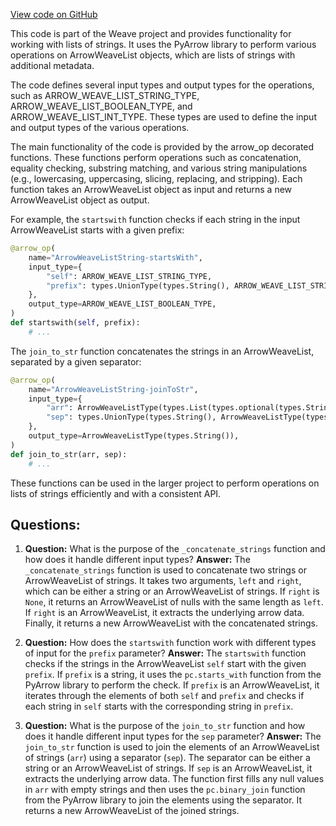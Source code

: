 [View code on GitHub](https://github.com/wandb/weave/weave/ops_arrow/string.py)

This code is part of the Weave project and provides functionality for working with lists of strings. It uses the PyArrow library to perform various operations on ArrowWeaveList objects, which are lists of strings with additional metadata.

The code defines several input types and output types for the operations, such as ARROW_WEAVE_LIST_STRING_TYPE, ARROW_WEAVE_LIST_BOOLEAN_TYPE, and ARROW_WEAVE_LIST_INT_TYPE. These types are used to define the input and output types of the various operations.

The main functionality of the code is provided by the arrow_op decorated functions. These functions perform operations such as concatenation, equality checking, substring matching, and various string manipulations (e.g., lowercasing, uppercasing, slicing, replacing, and stripping). Each function takes an ArrowWeaveList object as input and returns a new ArrowWeaveList object as output.

For example, the `startswith` function checks if each string in the input ArrowWeaveList starts with a given prefix:

```python
@arrow_op(
    name="ArrowWeaveListString-startsWith",
    input_type={
        "self": ARROW_WEAVE_LIST_STRING_TYPE,
        "prefix": types.UnionType(types.String(), ARROW_WEAVE_LIST_STRING_TYPE),
    },
    output_type=ARROW_WEAVE_LIST_BOOLEAN_TYPE,
)
def startswith(self, prefix):
    # ...
```

The `join_to_str` function concatenates the strings in an ArrowWeaveList, separated by a given separator:

```python
@arrow_op(
    name="ArrowWeaveListString-joinToStr",
    input_type={
        "arr": ArrowWeaveListType(types.List(types.optional(types.String()))),
        "sep": types.UnionType(types.String(), ArrowWeaveListType(types.String())),
    },
    output_type=ArrowWeaveListType(types.String()),
)
def join_to_str(arr, sep):
    # ...
```

These functions can be used in the larger project to perform operations on lists of strings efficiently and with a consistent API.
## Questions: 
 1. **Question:** What is the purpose of the `_concatenate_strings` function and how does it handle different input types?
   **Answer:** The `_concatenate_strings` function is used to concatenate two strings or ArrowWeaveList of strings. It takes two arguments, `left` and `right`, which can be either a string or an ArrowWeaveList of strings. If `right` is `None`, it returns an ArrowWeaveList of nulls with the same length as `left`. If `right` is an ArrowWeaveList, it extracts the underlying arrow data. Finally, it returns a new ArrowWeaveList with the concatenated strings.

2. **Question:** How does the `startswith` function work with different types of input for the `prefix` parameter?
   **Answer:** The `startswith` function checks if the strings in the ArrowWeaveList `self` start with the given `prefix`. If `prefix` is a string, it uses the `pc.starts_with` function from the PyArrow library to perform the check. If `prefix` is an ArrowWeaveList, it iterates through the elements of both `self` and `prefix` and checks if each string in `self` starts with the corresponding string in `prefix`.

3. **Question:** What is the purpose of the `join_to_str` function and how does it handle different input types for the `sep` parameter?
   **Answer:** The `join_to_str` function is used to join the elements of an ArrowWeaveList of strings (`arr`) using a separator (`sep`). The separator can be either a string or an ArrowWeaveList of strings. If `sep` is an ArrowWeaveList, it extracts the underlying arrow data. The function first fills any null values in `arr` with empty strings and then uses the `pc.binary_join` function from the PyArrow library to join the elements using the separator. It returns a new ArrowWeaveList of the joined strings.